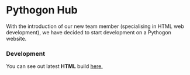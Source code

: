 # Pythogon Hub  
With the introduction of our new team member (specialising in HTML web development), we have decided to start development on a Pythogon website.

### Development
You can see out latest **HTML** build [here.](https://pythogon.github.io/documents 'Our Website')
